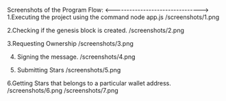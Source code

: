 ﻿Screenshots of the Program Flow:
<-------------------------------->
1.Executing the project using the command node app.js
/screenshots/1.png

2.Checking if the genesis block is created.
/screenshots/2.png

3.Requesting Ownership
/screenshots/3.png

4. Signing the message.
/screenshots/4.png

5. Submitting Stars
/screenshots/5.png

6.Getting Stars that belongs to a particular wallet address. 
/screenshots/6.png
/screenshots/7.png   

